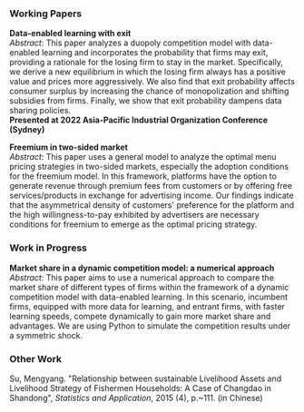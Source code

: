 ### Working Papers

**Data-enabled learning with exit**  
*Abstract*:  This paper analyzes a duopoly competition model with data-enabled learning and incorporates the probability that firms may exit, providing a rationale for the losing firm to stay in the market. Specifically, we derive a new equilibrium in which the losing firm always has a positive value and prices more aggressively. We also find that exit probability affects consumer surplus by increasing the chance of monopolization and shifting subsidies from firms. Finally, we show that exit probability dampens data sharing policies.  
**Presented at 2022 Asia-Pacific Industrial Organization Conference (Sydney)**

**Freemium in two-sided market**  
*Abstract*: This paper uses a general model to analyze the optimal menu pricing strategies in two-sided markets, especially the adoption conditions for the freemium model. In this framework, platforms have the option to generate revenue through premium fees from customers or by offering free services/products in exchange for advertising income. Our findings indicate that the asymmetrical density of customers' preference for the platform and the high willingness-to-pay exhibited by advertisers are necessary conditions for freemium to emerge as the optimal pricing strategy. 

### Work in Progress

**Market share in a dynamic competition model: a numerical approach**  
*Abstract*: This paper aims to use a numerical approach to compare the market share of different types of firms within the framework of a dynamic competition model with data-enabled learning. In this scenario, incumbent firms, equipped with more data for learning, and entrant firms, with faster learning speeds, compete dynamically to gain more market share and advantages. We are using Python to simulate the competition results under a symmetric shock.

### Other Work
Su, Mengyang. "Relationship between sustainable Livelihood Assets and Livelihood Strategy of Fishermen Households: A Case of Changdao in Shandong", *Statistics and Application*, 2015 (4), p.~111. (in Chinese)



<!---
(### Manuscript)

Opinion Evolution on Spatial-Social Networks: Based on Ising Model (in Chinese), undergraduate thesis in physics, May 2017
--->